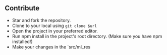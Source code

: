 ## Contribute

- Star and fork the repository.
- Clone to your local using `git clone $url`
- Open the project in your preferred editor.
- Run npm install in the project's root directory. (Make sure you have npm installed!)
- Make your changes in the `src/ml_res